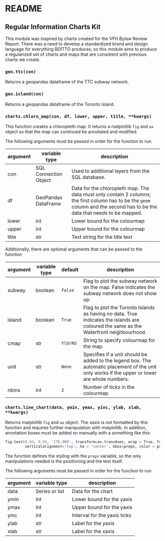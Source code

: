 # README

## Regular Information Charts Kit

This module was inspired by charts created for the VFH Bylaw Review Report. There was a need to develop a standardized brand and design language for everything BDITTO produces, so this module aims to produce a regularized set of charts and maps that are consistent with previous charts we create.

### `geo.ttc(con)`

Returns a geopandas dataframe of the TTC subway network.

### `geo.island(con)`

Returns a geopandas dataframe of the Toronto Island.

### `charts.chloro_map(con, df, lower, upper, title, **kwargs)`

This function creates a chloropleth map. It returns a matplotlib `fig` and `ax` object so that the map can continued be annotated and modified. 

The following arguments must be passed in order for the function to run.

|argument|variable type|description|
|-----|-----|-----|
con|SQL Connection Object|Used to additional layers from the SQL database.
df|GeoPandas DataFrame|Data for the chloropleth map. The data must only contain 2 columns; the first column has to be the `geom` column and the second has to be the data that needs to be mapped.
lower|int|Lower bound for the colourmap
upper|int|Upper bound for the colourmap
title|str|Text string for the title text

Additionally, there are optional arguments that can be passed to the function

|argument|variable type|default|description|
|-----|-----|-----|-----|
subway|boolean|`False`|Flag to plot the subway network on the map. False indicates the subway network does not show up.
island|boolean|`True`|Flag to plot the Toronto Islands as having no data. True indicates the islands are coloured the same as the Waterfront neighbourhood.
cmap|str|`YlOrRd`|String to specify colourmap for the map.
unit|str|`None`|Specifies if a unit should be added to the legend box. The automatic placement of the unit only works if the upper or lower are whole numbers.
nbins|int|`2`|Number of ticks in the colourmap 

### `charts.line_chart(data, ymin, ymax, yinc, ylab, xlab, **kwargs)`

Returns  matplotlib `fig` and `ax` object. The xaxis is not formatted by this function and requires further manipulation with matplotlib. In addition, annotation boxes must be added on manually with a something like this:

```python
fig.text(0.94, 0.96, '176,000', transform=ax.transAxes, wrap = True, fontsize=9, fontname = 'Libre Franklin',
         verticalalignment='top', ha = 'center', bbox=props, color = purple)
```

The function defines the styling with the `props` variable, so the only manipulations needed is the positioning and the text itself.

The following arguments must be passed in order for the function to run.

|argument|variable type|description|
|-----|-----|-----|
data|Series or list|Data for the chart
ymin|int|Lower bound for the yaxis
ymax|int|Upper bound for the yaxis
yinc|int|Interval for the yaxis ticks
ylab|str|Label for the yaxis
xlab|str|Label for the xaxis